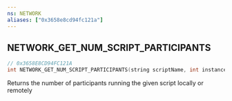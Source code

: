 ```yaml
---
ns: NETWORK
aliases: ["0x3658e8cd94fc121a"]
---
```

## NETWORK_GET_NUM_SCRIPT_PARTICIPANTS

```c
// 0x3658E8CD94FC121A
int NETWORK_GET_NUM_SCRIPT_PARTICIPANTS(string scriptName, int instanceId, int positionHash);
```

Returns the number of participants running the given script locally or remotely

